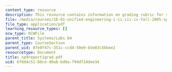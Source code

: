 ```yaml
---
content_type: resource
description: This resource contains information on grading rubric for systems problem.
file: /media/courses/16-01-unified-engineering-i-ii-iii-iv-fall-2005-spring-2006/6f6d4c5160ced0a8bd0af94df14dee34_sp9report1grad.pdf
file_type: application/pdf
learning_resource_types: []
ocw_type: OCWFile
parent_title: Systems/Labs 04
parent_type: CourseSection
parent_uid: 87e8f47c-351c-ccd4-50e9-b5e03c5bbee2
resourcetype: Document
title: sp9report1grad.pdf
uid: 6f6d4c51-60ce-d0a8-bd0a-f94df14dee34
---
```

